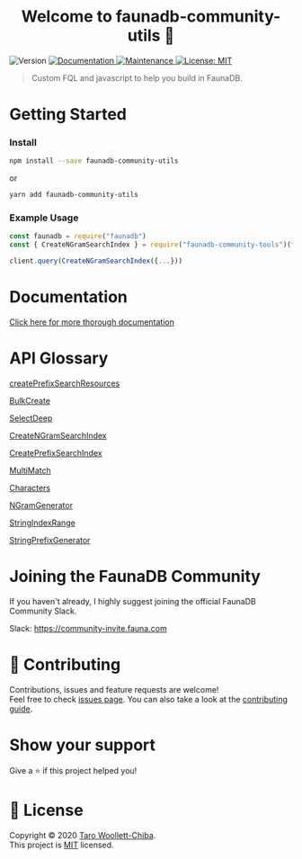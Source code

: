 <h1 align="center">Welcome to faunadb-community-utils 👋</h1>
<p>
  <img alt="Version" src="https://img.shields.io/badge/version-1.0.0-blue.svg?cacheSeconds=2592000" />
  <a href="https://github.com/potatopotaro/faunadb-community-utils#readme" target="_blank">
    <img alt="Documentation" src="https://img.shields.io/badge/documentation-yes-brightgreen.svg" />
  </a>
  <a href="https://github.com/potatopotaro/faunadb-community-utils/graphs/commit-activity" target="_blank">
    <img alt="Maintenance" src="https://img.shields.io/badge/Maintained%3F-yes-green.svg" />
  </a>
  <a href="https://github.com/potatopotaro/faunadb-community-utils/blob/master/LICENSE" target="_blank">
    <img alt="License: MIT" src="https://img.shields.io/github/license/potatopotaro/faunadb-community-utils" />
  </a>
</p>

> Custom FQL and javascript to help you build in FaunaDB.

# Getting Started

### Install

```sh
npm install --save faunadb-community-utils
```

or

```sh
yarn add faunadb-community-utils
```

### Example Usage

```js
const faunadb = require("faunadb")
const { CreateNGramSearchIndex } = require("faunadb-community-tools")(faunadb.query)

client.query(CreateNGramSearchIndex({...}))
```

# Documentation

[Click here for more thorough documentation](https://github.com/potatopotaro/faunadb-community-utils/blob/master/DOCUMENTATION.md)

# API Glossary

[createPrefixSearchResources](DOCUMENTATION.md#createprefixsearchresources)

[BulkCreate](DOCUMENTATION.md#BulkCreate)

[SelectDeep](DOCUMENTATION.md#SelectDeep)

[CreateNGramSearchIndex](DOCUMENTATION.md#CreateNGramSearchIndex)

[CreatePrefixSearchIndex](DOCUMENTATION.md#CreatePrefixSearchIndex)

[MultiMatch](DOCUMENTATION.md#MultiMatch)

[Characters](DOCUMENTATION.md#Characters)

[NGramGenerator](DOCUMENTATION.md#NGramGenerator)

[StringIndexRange](DOCUMENTATION.md#StringIndexRange)

[StringPrefixGenerator](DOCUMENTATION.md#StringPrefixGenerator)

# Joining the FaunaDB Community

If you haven't already, I highly suggest joining the official FaunaDB Community Slack.

Slack: https://community-invite.fauna.com

# 🤝 Contributing

Contributions, issues and feature requests are welcome!<br />Feel free to check [issues page](https://github.com/potatopotaro/faunadb-community-utils/issues). You can also take a look at the [contributing guide](https://github.com/potatopotaro/faunadb-community-utils/blob/master/CONTRIBUTING.md).

# Show your support

Give a ⭐️ if this project helped you!

# 📝 License

Copyright © 2020 [Taro Woollett-Chiba](https://github.com/potatopotaro).<br />
This project is [MIT](https://github.com/potatopotaro/faunadb-community-utils/blob/master/LICENSE) licensed.
